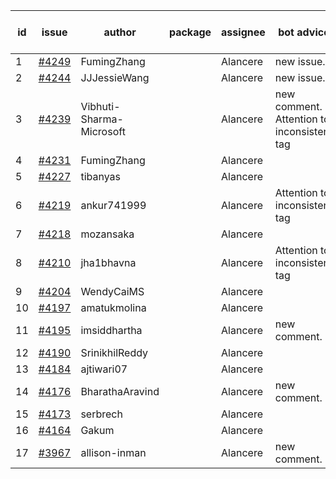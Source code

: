 | id | issue | author | package | assignee | bot advice | created date of issue | target release date | date from target |
| ------ | ------ | ------ | ------ | ------ | ------ | ------ | ------ | :-----: |
| 1 | [#4249](https://github.com/Azure/sdk-release-request/issues/4249) | FumingZhang |  | Alancere | new issue. | 06-14 | 07-28 |  |
| 2 | [#4244](https://github.com/Azure/sdk-release-request/issues/4244) | JJJessieWang |  | Alancere | new issue. | 06-13 | 07-28 |  |
| 3 | [#4239](https://github.com/Azure/sdk-release-request/issues/4239) | Vibhuti-Sharma-Microsoft |  | Alancere | new comment. Attention to inconsistent tag | 06-09 | 07-14 |  |
| 4 | [#4231](https://github.com/Azure/sdk-release-request/issues/4231) | FumingZhang |  | Alancere |  | 06-09 | 06-23 |  |
| 5 | [#4227](https://github.com/Azure/sdk-release-request/issues/4227) | tibanyas |  | Alancere |  | 06-08 | 06-23 |  |
| 6 | [#4219](https://github.com/Azure/sdk-release-request/issues/4219) | ankur741999 |  | Alancere | Attention to inconsistent tag | 05-31 | 06-23 |  |
| 7 | [#4218](https://github.com/Azure/sdk-release-request/issues/4218) | mozansaka |  | Alancere |  | 05-30 | 06-23 |  |
| 8 | [#4210](https://github.com/Azure/sdk-release-request/issues/4210) | jha1bhavna |  | Alancere | Attention to inconsistent tag | 05-29 | 06-23 |  |
| 9 | [#4204](https://github.com/Azure/sdk-release-request/issues/4204) | WendyCaiMS |  | Alancere |  | 05-25 | 06-23 |  |
| 10 | [#4197](https://github.com/Azure/sdk-release-request/issues/4197) | amatukmolina |  | Alancere |  | 05-25 | 06-23 |  |
| 11 | [#4195](https://github.com/Azure/sdk-release-request/issues/4195) | imsiddhartha |  | Alancere | new comment. | 05-25 | 06-23 |  |
| 12 | [#4190](https://github.com/Azure/sdk-release-request/issues/4190) | SrinikhilReddy |  | Alancere |  | 05-23 | 06-23 |  |
| 13 | [#4184](https://github.com/Azure/sdk-release-request/issues/4184) | ajtiwari07 |  | Alancere |  | 05-22 | 06-23 |  |
| 14 | [#4176](https://github.com/Azure/sdk-release-request/issues/4176) | BharathaAravind |  | Alancere | new comment. | 05-18 | 06-23 |  |
| 15 | [#4173](https://github.com/Azure/sdk-release-request/issues/4173) | serbrech |  | Alancere |  | 05-18 | 06-23 |  |
| 16 | [#4164](https://github.com/Azure/sdk-release-request/issues/4164) | Gakum |  | Alancere |  | 05-14 | 06-23 |  |
| 17 | [#3967](https://github.com/Azure/sdk-release-request/issues/3967) | allison-inman |  | Alancere | new comment. | 03-22 | 04-28 |  |
